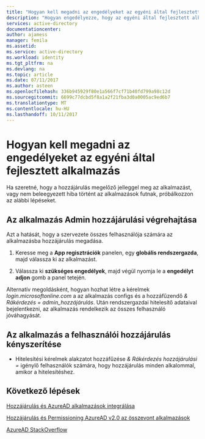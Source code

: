 ```yaml
---
title: "Hogyan kell megadni az engedélyeket az egyéni által fejlesztett alkalmazás |} Microsoft Docs"
description: "Hogyan engedélyezze, hogy az egyéni által fejlesztett alkalmazás használatával, az Azure AD portálon vagy az egy URL-paramétert"
services: active-directory
documentationcenter: 
author: ajamess
manager: femila
ms.assetid: 
ms.service: active-directory
ms.workload: identity
ms.tgt_pltfrm: na
ms.devlang: na
ms.topic: article
ms.date: 07/11/2017
ms.author: asteen
ms.openlocfilehash: 336b945929f80e1a566f7cf71b40fd799a98c12d
ms.sourcegitcommit: 6699c77dcbd5f8a1a2f21fba3d0a0005ac9ed6b7
ms.translationtype: MT
ms.contentlocale: hu-HU
ms.lasthandoff: 10/11/2017
---
```

# <a name="how-to-grant-permissions-to-a-custom-developed-application"></a>Hogyan kell megadni az engedélyeket az egyéni által fejlesztett alkalmazás

Ha szeretné, hogy a hozzájárulás megelőző jelleggel meg az alkalmazást, vagy nem beleegyezett hiba történt az alkalmazások futnak, próbálkozzon az alábbi lépéseket.

## <a name="how-to-perform-admin-consent-for-your-application"></a>Az alkalmazás Admin hozzájárulási végrehajtása

Azt a hatását, hogy a szervezete összes felhasználója számára az alkalmazásba hozzájárulás megadása.

1. Keresse meg a **App regisztrációk** panelen, egy **globális rendszergazda**, majd válassza ki az alkalmazást.

2. Válassza ki **szükséges engedélyek**, majd végül nyomja le a **engedélyt adjon** gomb a panel tetején.

Alternatív megoldásként, hogyan hozhat létre a kérelmek *login.microsoftonline.com* a az alkalmazás configs és a hozzáfűzendő *& Rákérdezés = admin\_hozzájárulás*. Után rendszergazdai hitelesítő adataival bejelentkezni, az alkalmazás rendelkezik az összes felhasználó jóváhagyását.

## <a name="how-to-force-user-consent-for-your-application"></a>Az alkalmazás a felhasználói hozzájárulás kényszerítése

* Hitelesítési kérelmek alakzatot hozzáfűzése *& Rákérdezés hozzájárulási =* igénylő felhasználók számára, hogy hozzájárulás minden alkalommal, amikor a hitelesítéshez.

## <a name="next-steps"></a>Következő lépések

[Hozzájárulás és AzureAD alkalmazások integrálása](https://docs.microsoft.com/en-us/azure/active-directory/develop/active-directory-integrating-applications)

[Hozzájárulás és Permissioning AzureAD v2.0 az összevont alkalmazások](https://docs.microsoft.com/en-us/azure/active-directory/develop/active-directory-v2-scopes)<br>

[AzureAD StackOverflow](http://stackoverflow.com/questions/tagged/azure-active-directory)
